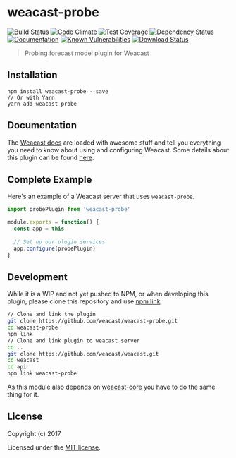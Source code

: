 # weacast-probe

[![Build Status](https://travis-ci.org/weacast/weacast-probe.png?branch=master)](https://travis-ci.org/weacast/weacast-probe)
[![Code Climate](https://codeclimate.com/github/weacast/weacast-probe/badges/gpa.svg)](https://codeclimate.com/github/weacast/weacast-probe)
[![Test Coverage](https://codeclimate.com/github/weacast/weacast-probe/badges/coverage.svg)](https://codeclimate.com/github/weacast/weacast-probe/coverage)
[![Dependency Status](https://img.shields.io/david/weacast/weacast-probe.svg?style=flat-square)](https://david-dm.org/weacast/weacast-probe)
[![Documentation](https://img.shields.io/badge/documentation-available-brightgreen.svg)](https://weacast.gitbooks.io/weacast-docs/api/)
[![Known Vulnerabilities](https://snyk.io/test/github/weacast/weacast-probe/badge.svg)](https://snyk.io/test/github/weacast/weacast-probe)
[![Download Status](https://img.shields.io/npm/dm/weacast-probe.svg?style=flat-square)](https://www.npmjs.com/package/weacast-probe)

> Probing forecast model plugin for Weacast

## Installation

```
npm install weacast-probe --save
// Or with Yarn
yarn add weacast-probe
```

## Documentation

The [Weacast docs](https://weacast.gitbooks.io/weacast-docs/) are loaded with awesome stuff and tell you everything you need to know about using and configuring Weacast. Some details about this plugin can be found [here](https://weacast.gitbooks.io/weacast-docs/api/PROBE.html).

## Complete Example

Here's an example of a Weacast server that uses `weacast-probe`. 

```js
import probePlugin from 'weacast-probe'

module.exports = function() {
  const app = this
  
  // Set up our plugin services
  app.configure(probePlugin)
}
```
## Development

While it is a WIP and not yet pushed to NPM, or when developing this plugin, please clone this repository and use [npm link](https://docs.npmjs.com/cli/link):

```bash
// Clone and link the plugin
git clone https://github.com/weacast/weacast-probe.git
cd weacast-probe
npm link
// Clone and link plugin to weacast server
cd ..
git clone https://github.com/weacast/weacast.git
cd weacast
cd api
npm link weacast-probe
```

As this module also depends on [weacast-core](https://github.com/weacast/weacast-core) you have to do the same thing for it.

## License

Copyright (c) 2017

Licensed under the [MIT license](LICENSE).
